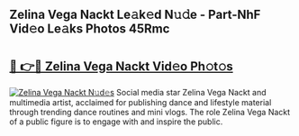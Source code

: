 ## Zelina Vega Nackt Le𝚊k𝚎d N𝚞𝚍e - Part-NhF Vid𝚎o Le𝚊ks Photos 45Rmc

# <h2><a href="http://fb3dhou.evod.top/?m=Zelina+Vega+Nackt">🔗 👉🔴 Zelina Vega Nackt Vid𝚎o Ph𝚘t𝚘s</a></h2>

[![Zelina Vega Nackt N𝚞d𝚎s](https://i.imgur.com/8V9OHl7.gif)](http://fb3dhou.evod.top/?m=Zelina+Vega+Nackt)
Social media star Zelina Vega Nackt and multimedia artist, acclaimed for publishing dance and lifestyle material through trending dance routines and mini vlogs. The role Zelina Vega Nackt of a public figure is to engage with and inspire the public. 
